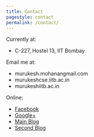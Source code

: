 ```yaml
---
title: Contact
pagestyle: contact
permalink: /contact/
---
```


Currently at:

- C-227, Hostel 13, IIT Bombay

<!-- section -->

Email me at:

- murukesh.mohanan<span class="domain">gmail.com</span>
- murukesh<span class="domain">cse.iitb.ac.in</span>
- murukesh<span class="domain">iitb.ac.in</span>

<!-- section -->

Online:

- [Facebook](https://facebook.com/murukesh)
- [Google+](https://plus.google.com/+murukeshmohanan/)
- [Main Blog](https://murukeshm.blogspot.in/)
- [Second Blog](https://linuxexperiments.blogspot.in/)
